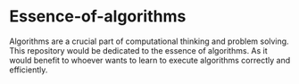 # Essence-of-algorithms
Algorithms are a crucial part of computational thinking and problem solving. This repository would be dedicated to the essence of algorithms. As it would benefit to whoever wants to learn to execute algorithms correctly and efficiently.
